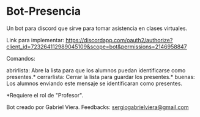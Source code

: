 # Bot-Presencia
Un bot para discord que sirve para tomar asistencia en clases virtuales.

Link para implementar: https://discordapp.com/oauth2/authorize?client_id=723264112989045109&scope=bot&permissions=2146958847

Comandos:

abrirlista: Abre la lista para que los alumnos puedan identificarse como presentes.*
cerrarlista: Cerrar la lista para guardar los presentes.*
buenas: Los alumnos enviando este mensaje se identificaran como presentes.

*Requiere el rol de "Profesor".

Bot creado por Gabriel Viera.
Feedbacks: sergiogabrielviera@gmail.com
